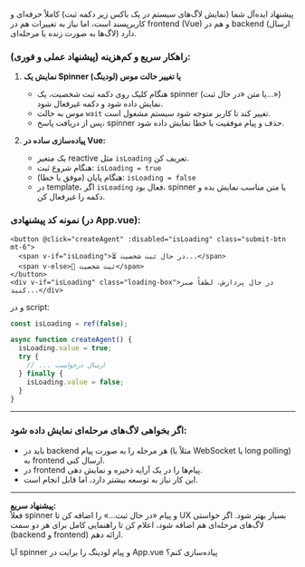 پیشنهاد ایده‌آل شما (نمایش لاگ‌های سیستم در یک باکس زیر دکمه ثبت) کاملاً حرفه‌ای و کاربرپسند است، اما نیاز به تغییرات هم در frontend (Vue) و هم در backend (ارسال لاگ‌ها به صورت زنده یا مرحله‌ای) دارد.

### راهکار سریع و کم‌هزینه (پیشنهاد عملی و فوری):
1. **نمایش یک Spinner (لودینگ) یا تغییر حالت موس**  
   - هنگام کلیک روی دکمه ثبت شخصیت، یک spinner (یا متن «در حال ثبت...») نمایش داده شود و دکمه غیرفعال شود.
   - موس به حالت `wait` تغییر کند تا کاربر متوجه شود سیستم مشغول است.
   - پس از دریافت پاسخ، spinner حذف و پیام موفقیت یا خطا نمایش داده شود.

2. **پیاده‌سازی ساده در Vue:**
   - یک متغیر reactive مثل `isLoading` تعریف کن.
   - هنگام شروع ثبت: `isLoading = true`
   - هنگام پایان (موفق یا خطا): `isLoading = false`
   - در template، اگر `isLoading` فعال بود، spinner یا متن مناسب نمایش بده و دکمه را غیرفعال کن.

### نمونه کد پیشنهادی (در App.vue):
```vue
<button @click="createAgent" :disabled="isLoading" class="submit-btn mt-6">
  <span v-if="isLoading">⏳ در حال ثبت شخصیت...</span>
  <span v-else>📨 ثبت شخصیت</span>
</button>
<div v-if="isLoading" class="loading-box">در حال پردازش، لطفاً صبر کنید...</div>
```
و در script:
```js
const isLoading = ref(false);

async function createAgent() {
  isLoading.value = true;
  try {
    // ... ارسال درخواست
  } finally {
    isLoading.value = false;
  }
}
```

---

### اگر بخواهی لاگ‌های مرحله‌ای نمایش داده شود:
- باید در backend هر مرحله را به صورت پیام (مثلاً با WebSocket یا long polling) به frontend ارسال کنی.
- در frontend پیام‌ها را در یک آرایه ذخیره و نمایش دهی.
- این کار نیاز به توسعه بیشتر دارد، اما قابل انجام است.

---

**پیشنهاد سریع:**  
فعلاً spinner و پیام «در حال ثبت...» را اضافه کن تا UX بسیار بهتر شود. اگر خواستی لاگ‌های مرحله‌ای هم اضافه شود، اعلام کن تا راهنمایی کامل برای هر دو سمت (backend و frontend) ارائه دهم.

آیا spinner و پیام لودینگ را برایت در App.vue پیاده‌سازی کنم؟